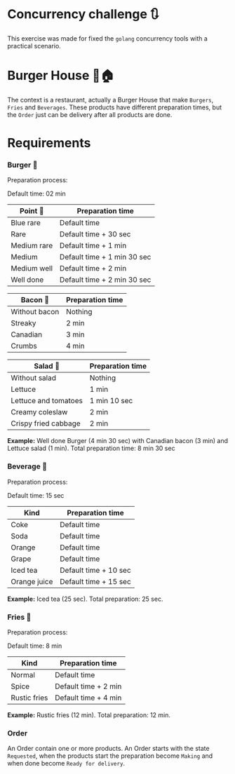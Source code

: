 # Concurrency challenge 🔃

This exercise was made for fixed the `golang` concurrency tools with a practical scenario.

# Burger House 🍔🏠

The context is a restaurant, actually a Burger House that make `Burgers`, `Fries` and `Beverages`. These products have
different preparation times, but the `Order` just can be delivery after all products are done.

# Requirements

### Burger 🍔

Preparation process:

Default time: 02 min

| Point 🥩    | Preparation time            |
|-------------|-----------------------------|
| Blue rare   | Default time                |
| Rare        | Default time + 30 sec       |
| Medium rare | Default time + 1 min        |
| Medium      | Default time + 1 min 30 sec |
| Medium well | Default time + 2 min        |
| Well done   | Default time + 2 min 30 sec |

| Bacon 🥓      | Preparation time |
|---------------|------------------|
| Without bacon | Nothing          |
| Streaky       | 2 min            |
| Canadian      | 3 min            |
| Crumbs        | 4 min            |

| Salad 🥗             | Preparation time |
|----------------------|------------------|
| Without salad        | Nothing          |
| Lettuce              | 1 min            |
| Lettuce and tomatoes | 1 min 10 sec     |
| Creamy coleslaw      | 2 min            |
| Crispy fried cabbage | 2 min            |

**Example:** Well done Burger (4 min 30 sec) with Canadian bacon (3 min) and Lettuce salad (1 min). Total preparation
time: 8 min 30 sec

### Beverage 🥤

Preparation process:

Default time: 15 sec

| Kind         | Preparation time      |
|--------------|-----------------------|
| Coke         | Default time          |
| Soda         | Default time          |
| Orange       | Default time          |
| Grape        | Default time          |
| Iced tea     | Default time + 10 sec |
| Orange juice | Default time + 15 sec |

**Example:** Iced tea (25 sec). Total preparation: 25 sec.

### Fries 🍟

Preparation process:

Default time: 8 min

| Kind         | Preparation time     |
|--------------|----------------------|
| Normal       | Default time         |
| Spice        | Default time + 2 min |
| Rustic fries | Default time + 4 min |

**Example:** Rustic fries (12 min). Total preparation: 12 min.

### Order

An Order contain one or more products.
An Order starts with the state `Requested`, when the products start the preparation become `Making` and when done become `Ready for delivery`.
